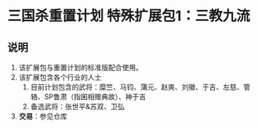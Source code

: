 # 三国杀重置计划 特殊扩展包1：三教九流

## 说明

1. 该扩展包与重置计划的标准版配合使用。
2. 该扩展包含各个行业的人士
   1. 目前计划包含的武将：糜竺、马钧、蒲元、赵爽、刘徽、于吉、左慈、管辂、SP鲁肃（指囷相赠典故）、神于吉
   2. 备选武将：张世平&苏双、卫弘
3. **交易**：参见仓库
